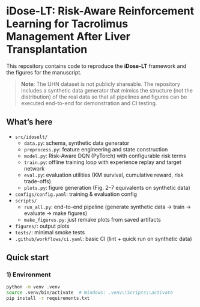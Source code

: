 # iDose-LT: Risk-Aware Reinforcement Learning for Tacrolimus Management After Liver Transplantation

This repository contains code to reproduce the **iDose-LT** framework and the figures for the manuscript.

> **Note**: The UHN dataset is not publicly shareable. The repository includes a synthetic data generator that mimics the structure (not the distribution) of the real data so that all pipelines and figures can be executed end-to-end for demonstration and CI testing.

## What’s here

- `src/idoselt/`
  - `data.py`: schema, synthetic data generator
  - `preprocess.py`: feature engineering and state construction
  - `model.py`: Risk-Aware DQN (PyTorch) with configurable risk terms
  - `train.py`: offline training loop with experience replay and target network
  - `eval.py`: evaluation utilities (KM survival, cumulative reward, risk trade-offs)
  - `plots.py`: figure generation (Fig. 2–7 equivalents on synthetic data)
- `configs/config.yaml`: training & evaluation config
- `scripts/`
  - `run_all.py`: end-to-end pipeline (generate synthetic data → train → evaluate → make figures)
  - `make_figures.py`: just remake plots from saved artifacts
- `figures/`: output plots
- `tests/`: minimal smoke tests
- `.github/workflows/ci.yaml`: basic CI (lint + quick run on synthetic data)

## Quick start

### 1) Environment
```bash
python -m venv .venv
source .venv/bin/activate  # Windows: .venv\\Scripts\\activate
pip install -r requirements.txt
